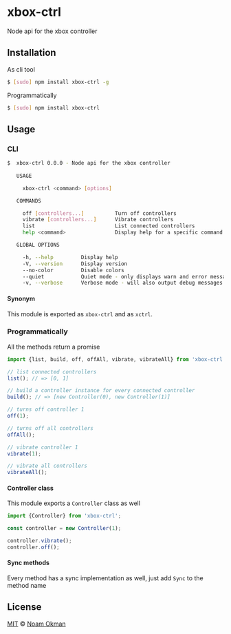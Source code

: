# xbox-ctrl
Node api for the xbox controller

## Installation
As cli tool
```bash
$ [sudo] npm install xbox-ctrl -g
```

Programmatically
```bash
$ [sudo] npm install xbox-ctrl
```

## Usage
### CLI
```bash
$  xbox-ctrl 0.0.0 - Node api for the xbox controller
     
   USAGE

     xbox-ctrl <command> [options]

   COMMANDS

     off [controllers...]          Turn off controllers               
     vibrate [controllers...]      Vibrate controllers                
     list                          List connected controllers         
     help <command>                Display help for a specific command

   GLOBAL OPTIONS

     -h, --help         Display help                                      
     -V, --version      Display version                                   
     --no-color         Disable colors                                    
     --quiet            Quiet mode - only displays warn and error messages
     -v, --verbose      Verbose mode - will also output debug messages    


```
#### Synonym
This module is exported as `xbox-ctrl` and as `xctrl`.

### Programmatically
All the methods return a promise
```js
import {list, build, off, offAll, vibrate, vibrateAll} from 'xbox-ctrl';

// list connected controllers
list(); // => [0, 1]

// build a controller instance for every connected controller
build(); // => [new Controller(0), new Controller(1)]

// turns off controller 1
off(1);

// turns off all controllers
offAll();

// vibrate controller 1
vibrate(1);

// vibrate all controllers
vibrateAll();
```
#### Controller class
This module exports a `Controller` class as well
```js
import {Controller} from 'xbox-ctrl';

const controller = new Controller(1);

controller.vibrate();
controller.off();
```

#### Sync methods
Every method has a sync implementation as well, just add `Sync` to the method name

## License

[MIT](LICENSE) © [Noam Okman](https://github.com/noamokman)